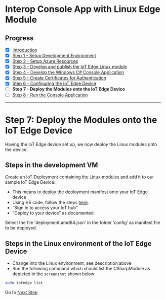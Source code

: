 # Interop Console App with Linux Edge Module
## Progress

- [x] [Introduction](../README.md)   
- [x] [Step 1 - Setup Development Environment](./Setup%20Development%20Environment.MD)   
- [x] [Step 2 - Setup Azure Resources](./Setup%20Azure%20Resources.MD)  
- [x] [Step 3 - Develop and publish the IoT Edge Linux module](./Develop%20and%20publish%20the%20IoT%20edge%20Linux%20module.MD)  
- [x] [Step 4 - Develop the Windows C# Console Application](./Develop%20the%20Windows%20C%23%20Console%20Application.MD)  
- [x] [Step 5 - Create Certificates for Authentication](./Create%20Certificates%20for%20Authentication.MD)  
- [x] [Step 6 - Configuring the IoT Edge Device](./Configuring%20the%20IoT%20Edge%20Device.MD)  
- [ ] **Step 7 - Deploy the Modules onto the IoT Edge Device**  
- [ ] [Step 8 - Run the Console Application](./Run%20the%20Console%20Application.MD)  
---

# Step 7: Deploy the Modules onto the IoT Edge Device
Having the IoT Edge device set up, we now deploy the Linux modules onto the device.

## Steps in the development VM
Create an IoT Deployment containing the Linux modules and add it to our sample IoT Edge Device:
*   This means to deploy the deployment manifest onto your IoT Edge device
*   Using VS code, follow the steps [here](https://docs.microsoft.com/azure/iot-edge/how-to-deploy-modules-vscode).
 * “Sign in to access your IoT hub”
 * “Deploy to your device” as documented  
 
Select the file 'deployment.amd64.json' in the folder ‘config’ as manifest file to be deployed.

## Steps in the Linux environment of the IoT Edge Device
*   Change into the Linux environment, see description above
*   Run the following command which should list the CSharpModule as depicted in the `screenshot` shown below
```bash
sudo iotedge list
```

Go to [Next Step](./Run%20the%20Console%20Application.MD)  
